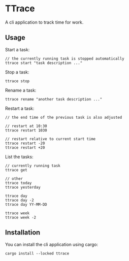 # TTrace

A cli application to track time for work.

## Usage

Start a task:

    // the currently running task is stopped automatically
    ttrace start "task description ..."

Stop a task:

    ttrace stop

Rename a task:

    ttrace rename "another task description ..."

Restart a task:

    // the end time of the previous task is also adjusted

    // restart at 10:30
    ttrace restart 1030

    // restart relative to current start time
    ttrace restart -20
    ttrace restart +20

List the tasks:

    // currently running task
    ttrace get
    
    // other
    ttrace today
    ttrace yesterday

    ttrace day
    ttrace day -2
    ttrace day YY-MM-DD

    ttrace week
    ttrace week -2

## Installation

You can install the cli application using cargo:

    cargo install --locked ttrace

